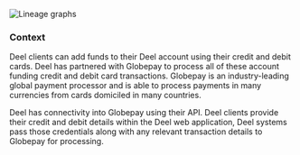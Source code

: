 ![Lineage graphs](https://i.ibb.co/km2qDfB/dbt-dag.png)

### Context
Deel clients can add funds to their Deel account using their credit and debit cards. Deel has partnered with Globepay to process all of these account funding credit and debit card transactions. Globepay is an industry-leading global payment processor and is able to process payments in many currencies from cards domiciled in many countries.

Deel has connectivity into Globepay using their API. Deel clients provide their credit and debit details within the Deel web application, Deel systems pass those credentials along with any relevant transaction details to Globepay for processing.
